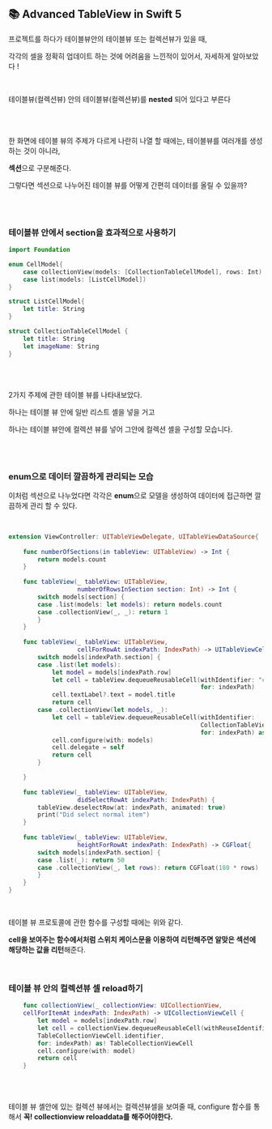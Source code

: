 ## 📚 Advanced TableView in Swift 5



프로젝트를 하다가 테이블뷰안의 테이블뷰 또는 컬렉션뷰가 있을 때,

 각각의 셀을 정확히 업데이트 하는 것에 어려움을 느낀적이 있어서, 자세하게 알아보았다 !



</br>

테이블뷰(컬렉션뷰) 안의 테이블뷰(컬렉션뷰)를 **nested** 되어 있다고 부른다 

</br>

</br>



한 화면에 테이블 뷰의 주제가 다르게 나란히 나열 할 때에는, 테이블뷰를 여러개를 생성하는 것이 아니라,

**섹션**으로 구분해준다.

그렇다면 섹션으로 나누어진 테이블 뷰를 어떻게 간편히 데이터를 올릴 수 있을까?

</br>

</br>



### 테이블뷰 안에서 section을 효과적으로 사용하기



```swift
import Foundation

enum CellModel{
    case collectionView(models: [CollectionTableCellModel], rows: Int)
    case list(models: [ListCellModel])
}

struct ListCellModel{
    let title: String
}

struct CollectionTableCellModel {
    let title: String
    let imageName: String
}
```

</br>

</br>

2가지 주제에 관한 테이블 뷰를 나타내보았다. 

하나는 테이블 뷰 안에 일반 리스트 셸을 넣을 거고

하나는 테이블 뷰안에 컬렉션 뷰를 넣어 그안에 컬렉션 셸을 구성할 모습니다.

</br>

</br>





### enum으로 데이터 깔끔하게 관리되는 모습

이처럼 섹션으로 나누었다면 각각은 **enum**으로 모델을 생성하여 데이터에 접근하면 깔끔하게 관리 할 수 있다.

</br>

```swift
extension ViewController: UITableViewDelegate, UITableViewDataSource{
    
    func numberOfSections(in tableView: UITableView) -> Int {
        return models.count
    }
    
    func tableView(_ tableView: UITableView, 
                   numberOfRowsInSection section: Int) -> Int {
        switch models[section] {
        case .list(models: let models): return models.count
        case .collectionView(_, _): return 1
        }
    }
    
    func tableView(_ tableView: UITableView, 
                   cellForRowAt indexPath: IndexPath) -> UITableViewCell {
        switch models[indexPath.section] {
        case .list(let models):
            let model = models[indexPath.row]
            let cell = tableView.dequeueReusableCell(withIdentifier: "cell", 
                                                     for: indexPath) 
            cell.textLabel?.text = model.title
            return cell
        case .collectionView(let models, _):
            let cell = tableView.dequeueReusableCell(withIdentifier: 
                                                     CollectionTableViewCell.identifier, 
                                                     for: indexPath) as! CollectionTableViewCell
            cell.configure(with: models)
            cell.delegate = self
            return cell
        }

    }
    
    func tableView(_ tableView: UITableView, 
                   didSelectRowAt indexPath: IndexPath) {
        tableView.deselectRow(at: indexPath, animated: true)
        print("Did select normal item")
    }
    
    func tableView(_ tableView: UITableView, 
                   heightForRowAt indexPath: IndexPath) -> CGFloat{
        switch models[indexPath.section] {
        case .list(_): return 50
        case .collectionView(_, let rows): return CGFloat(180 * rows)
        }
    }
}
```

</br>

테이블 뷰 프로토콜에 관한 함수를 구성할 때에는 위와 같다. 

**cell을 보여주는 함수에서처럼 스위치 케이스문을 이용하여 리턴해주면 알맞은 섹션에 해당하는 값을 리턴**해준다. 





</br>

### 테이블 뷰 안의 컬렉션뷰 셀 reload하기

```swift
    func collectionView(_ collectionView: UICollectionView, 
    cellForItemAt indexPath: IndexPath) -> UICollectionViewCell {
        let model = models[indexPath.row]
        let cell = collectionView.dequeueReusableCell(withReuseIdentifier: 
        TableCollectionViewCell.identifier, 
        for: indexPath) as! TableCollectionViewCell
        cell.configure(with: model)
        return cell
    }
```

</br>

</br>

테이블 뷰 셸안에 있는 컬렉션 뷰에서는 컬렉션뷰셀을 보여줄 때, configure 함수를 통해서 **꼭! collectionview reloaddata를 해주어야한다.**